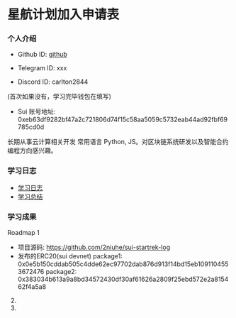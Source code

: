 # 星航计划加入申请表

### 个人介绍

* Github ID: [github](https://github.com/2niuhe)

* Telegram ID: xxx

* Discord ID: carlton2844

(首次如果没有，学习完毕钱包在填写)
* Sui 账号地址: 0xeb63df9282bf47a2c721806d74f15c58aa5059c5732eab44ad92fbf69785cd0d

长期从事云计算相关开发
常用语言 Python, JS。对区块链系统研发以及智能合约编程方向感兴趣。

### 学习日志

- [学习日志](journal.md)
- [学习总结](summary.md)

### 学习成果

Roadmap  1  
- 项目源码: https://github.com/2niuhe/sui-startrek-log
- 发布的ERC20(sui devnet)
package1: 0x0e5b150cddab505c4dde62ec97702dab876d913f14bd15eb1091104553672476
package2: 0x383034b613a9a8bd34572430df30af61626a2809f25ebd572e2a815462f4a5a8


2.


1. 

